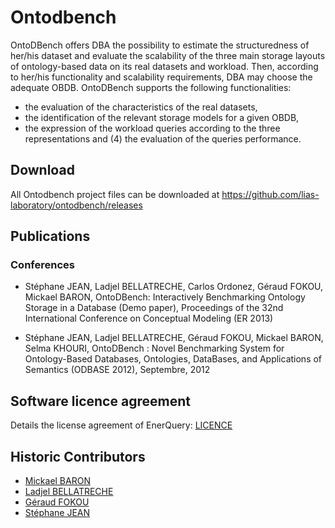 # Ontodbench

OntoDBench offers DBA the possibility to estimate the structuredness of her/his dataset and evaluate the scalability of the three main storage layouts of ontology-based data on its real datasets and workload. Then, according to her/his functionality and scalability requirements, DBA may choose the adequate OBDB. OntoDBench supports the following functionalities: 

* the evaluation of the characteristics of the real datasets, 
* the identification of the relevant storage models for a given OBDB, 
* the expression of the workload queries according to the three representations and (4) the evaluation of the queries performance.

## Download

All Ontodbench project files can be downloaded at https://github.com/lias-laboratory/ontodbench/releases

## Publications

### Conferences

* Stéphane JEAN, Ladjel BELLATRECHE, Carlos Ordonez, Géraud FOKOU, Mickael BARON, OntoDBench: Interactively Benchmarking Ontology Storage in a Database (Demo paper), Proceedings of the 32nd International Conference on Conceptual Modeling (ER 2013)

* Stéphane JEAN, Ladjel BELLATRECHE, Géraud FOKOU, Mickael BARON, Selma KHOURI, OntoDBench : Novel Benchmarking System for Ontology-Based Databases, Ontologies, DataBases, and Applications of Semantics (ODBASE 2012), Septembre, 2012

## Software licence agreement

Details the license agreement of EnerQuery: [LICENCE](LICENCE)

## Historic Contributors

* [Mickael BARON](https://www.lias-lab.fr/members/mickaelbaron/)
* [Ladjel BELLATRECHE](https://www.lias-lab.fr/members/bellatreche/)
* [Géraud FOKOU](https://www.lias-lab.fr/members/geraudfokou/)
* [Stéphane JEAN](https://www.lias-lab.fr/members/stephanejean/)
